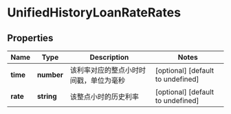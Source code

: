 # UnifiedHistoryLoanRateRates

## Properties

Name | Type | Description | Notes
------------ | ------------- | ------------- | -------------
**time** | **number** | 该利率对应的整点小时时间戳，单位为毫秒 | [optional] [default to undefined]
**rate** | **string** | 该整点小时的历史利率 | [optional] [default to undefined]

